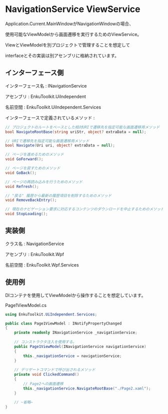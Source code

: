 # NavigationService ViewService

Application.Current.MainWindowがNavigationWindowの場合、

使用可能なViewModelから画面遷移を実行するためのViewService。

ViewとViewModelを別プロジェクトで管理することを想定して

interfaceとその実装は別アセンブリに格納されています。



## インターフェース側

インターフェース名 : INavigationService

アセンブリ : EnkuToolkit.UiIndependent

名前空間 : EnkuToolkit.UiIndependent.Services

インターフェースで定義されているメソッド : 

```c#
// プロジェクトのルートをベースとした相対URIで遷移先を指定可能な画面遷移用メソッド
bool NavigateRootBase(string uriStr, object? extraData = null);

// URIで遷移先を指定可能な画面遷移用メソッド
bool Navigate(Uri uri, object? extraData = null);

// ページを進めるためのメソッド
void GoForward();

// ページを戻すためのメソッド
void GoBack();

// ページの再読み込みを行うためのメソッド
void Refresh();

// "戻る" 履歴から最新の履歴項目を削除するためのメソッド
void RemoveBackEntry();

// 現在のナビゲーション要求に対応するコンテンツのダウンロードを中止するためのメソッド
void StopLoading();
```



## 実装側

クラス名 : NavigationService

アセンブリ : EnkuToolkit.Wpf

名前空間 : EnkuToolkit.Wpf.Services



## 使用例

DIコンテナを使用してViewModelから操作することを想定しています。



Page1ViewModel.cs

```c#
using EnkuToolkit.UiIndependent.Services;

public class Page1ViewModel : INotifyPropertyChanged
{
    private readonly INavigationService _navigationService;
    
    // コンストラクタ注入を使用する。
    public Page1ViewModel(INavigationService navigationService)
    {
        this._navigationService = navigationService;
    }
    
    // デリゲートコマンドで呼び出されるメソッド
    private void ClickedCommand()
    {
        // Page2への画面遷移
        this._navigationService.NavigateRootBase("./Page2.xaml");
    }
    
    // ~省略~
}
```





